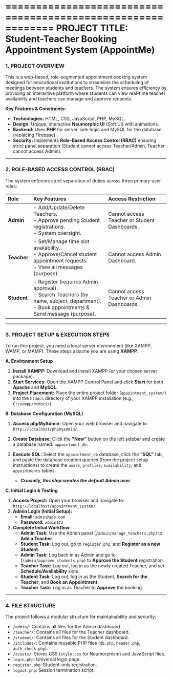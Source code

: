 ============================================================
PROJECT TITLE: Student-Teacher Booking Appointment System (AppointMe)
============================================================

### 1. PROJECT OVERVIEW

This is a web-based, role-segmented appointment booking system designed for educational institutions to streamline the scheduling of meetings between students and teachers. The system ensures efficiency by providing an interactive platform where students can view real-time teacher availability and teachers can manage and approve requests.

**Key Features & Constraints:**
* **Technologies:** HTML, CSS, JavaScript, PHP, MySQL.
* **Design:** Unique, interactive **Neumorphic UI** (Soft UI) with animations.
* **Backend:** Uses **PHP** for server-side logic and MySQL for the database (replacing Firebase).
* **Security:** Implements **Role-Based Access Control (RBAC)** ensuring strict panel separation (Student cannot access Teacher/Admin, Teacher cannot access Admin).

---

### 2. ROLE-BASED ACCESS CONTROL (RBAC)

The system enforces strict separation of duties across three primary user roles:

| Role | Key Features | Access Restriction |
| :--- | :--- | :--- |
| **Admin** | - Add/Update/Delete Teachers.<br>- Approve pending Student registrations.<br>- System oversight. | Cannot access Teacher or Student Dashboards. |
| **Teacher** | - Set/Manage time slot availability.<br>- Approve/Cancel student appointment requests.<br>- View all messages (purpose). | Cannot access Admin Dashboard. |
| **Student**| - Register (requires Admin approval).<br>- Search Teachers (by name, subject, department).<br>- Book appointments & Send message (purpose). | Cannot access Teacher or Admin Dashboards. |

---

### 3. PROJECT SETUP & EXECUTION STEPS

To run this project, you need a local server environment (like XAMPP, WAMP, or MAMP). These steps assume you are using **XAMPP**.

**A. Environment Setup**

1.  **Install XAMPP:** Download and install XAMPP (or your chosen server package).
2.  **Start Services:** Open the XAMPP Control Panel and click **Start** for both **Apache** and **MySQL**.
3.  **Project Placement:** Place the entire project folder (`appointment_system/`) into the `htdocs` directory of your XAMPP installation (e.g., `C:/xampp/htdocs/`).

**B. Database Configuration (MySQL)**

1.  **Access phpMyAdmin:** Open your web browser and navigate to `http://localhost/phpmyadmin/`.
2.  **Create Database:** Click the **"New"** button on the left sidebar and create a database named: `appointment_db`.
3.  **Execute SQL:** Select the `appointment_db` database, click the **"SQL"** tab, and paste the database creation queries (from the project setup instructions) to create the `users`, `profiles`, `availability`, and `appointments` tables.

    * ***Crucially, this step creates the default Admin user.***

**C. Initial Login & Testing**

1.  **Access Project:** Open your browser and navigate to: `http://localhost/appointment_system/`
2.  **Admin Login (Initial Setup):**
    * **Email:** `admin@app.com`
    * **Password:** `admin123`
3.  **Complete Initial Workflow:**
    * **Admin Task:** Use the Admin panel (`/admin/manage_teachers.php`) to **Add a Teacher**.
    * **Student Task:** Log out, go to `register.php`, and **Register as a new Student**.
    * **Admin Task:** Log back in as Admin and go to (`/admin/approve_students.php`) to **Approve the Student** registration.
    * **Teacher Task:** Log out, log in as the newly created Teacher, and set **Schedule/Availability** slots.
    * **Student Task:** Log out, log in as the Student, **Search for the Teacher**, and **Book an Appointment**.
    * **Teacher Task:** Log in as Teacher to **Approve** the booking.

---

### 4. FILE STRUCTURE

The project follows a modular structure for maintainability and security:

* `/admin/`: Contains all files for the Admin dashboard.
* `/teacher/`: Contains all files for the Teacher dashboard.
* `/student/`: Contains all files for the Student dashboard.
* `/includes/`: Contains reusable PHP files (`db.php`, `header.php`, `auth_check.php`).
* `/assets/`: Stores CSS (`style.css` for Neumorphism) and JavaScript files.
* `login.php`: Universal login page.
* `register.php`: Student-only registration.
* `logout.php`: Session termination script.
